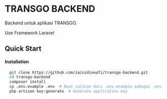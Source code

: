 # TRANSGO BACKEND

Backend untuk aplikasi TRANSGO.

Use Framework Laravel

## Quick Start

#### Installation

```bash
  git clone https://github.com/zainidineafi/transgo-backend.git
  cd transgo-backend
  composer install
  cp .env.example .env  # Buat salinan dari .env.example sebagai .env
  php artisan key:generate  # Generate application key
```

